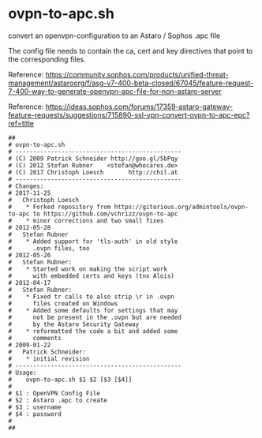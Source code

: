 # ovpn-to-apc.sh
convert an openvpn-configuration to an Astaro / Sophos .apc file

The config file needs to contain the ca, cert and key directives that point to the corresponding files.  

Reference: https://community.sophos.com/products/unified-threat-management/astaroorg/f/asg-v7-400-beta-closed/67045/feature-request-7-400-way-to-generate-openvpn-apc-file-for-non-astaro-server

Reference: https://ideas.sophos.com/forums/17359-astaro-gateway-feature-requests/suggestions/715890-ssl-vpn-convert-ovpn-to-apc-epc?ref=title

```
##
# ovpn-to-apc.sh
# -----------------------------------------------
# (C) 2009 Patrick Schneider http://goo.gl/5bPqy
# (C) 2012 Stefan Rubner    <stefan@whocares.de>
# (C) 2017 Christoph Loesch       http://chil.at
# -----------------------------------------------
# Changes:
# 2017-11-25
#   Christoph Loesch
#    * Forked repository from https://gitorious.org/admintools/ovpn-to-apc to https://github.com/vchrizz/ovpn-to-apc
#    * minor corrections and two small fixes
# 2012-05-28
#   Stefan Rubner
#    * Added support for 'tls-auth' in old style
#      .ovpn files, too
# 2012-05-26
#   Stefan Rubner:
#    * Started work on making the script work
#      with embedded certs and keys (tnx Alois)
# 2012-04-17
#   Stefan Rubner:
#    * Fixed tr calls to also strip \r in .ovpn
#      files created on Windows
#    * Added some defaults for settings that may
#      not be present in the .ovpn but are needed
#      by the Astaro Security Gateway
#    * reformatted the code a bit and added some
#      comments
# 2009-01-22
#   Patrick Schneider:
#    * initial revision
# -----------------------------------------------
# Usage:
#    ovpn-to-apc.sh $1 $2 [$3 [$4]]
#
# $1 : OpenVPN Config File
# $2 : Astaro .apc to create
# $3 : username
# $4 : password
#
##
```
